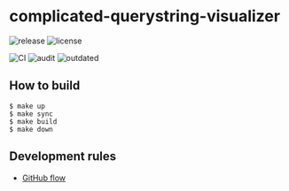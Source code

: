 # complicated-querystring-visualizer

![release](https://img.shields.io/github/v/release/km45/complicated-querystring-visualizer)
![license](https://img.shields.io/github/license/km45/complicated-querystring-visualizer)

![CI](https://github.com/km45/complicated-querystring-visualizer/workflows/CI/badge.svg)
![audit](https://github.com/km45/complicated-querystring-visualizer/workflows/audit/badge.svg)
![outdated](https://github.com/km45/complicated-querystring-visualizer/workflows/outdated/badge.svg)

## How to build

```
$ make up
$ make sync
$ make build
$ make down
```

## Development rules

- [GitHub flow](https://guides.github.com/introduction/flow/)
